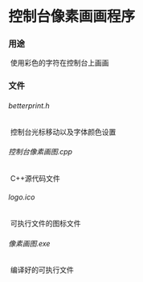 # 控制台像素画画程序

### 用途

​	使用彩色的字符在控制台上画画

### 文件

###### 	betterprint.h

​		控制台光标移动以及字体颜色设置

###### 	控制台像素画图.cpp

​		C++源代码文件

###### 	logo.ico

​		可执行文件的图标文件

###### 	像素画图.exe

​		编译好的可执行文件